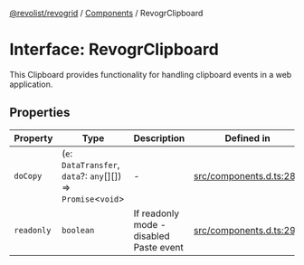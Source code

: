 [@revolist/revogrid](README.md) / [Components](Namespace.Components.md) / RevogrClipboard

# Interface: RevogrClipboard

This Clipboard provides functionality for handling clipboard events in a web application.

## Properties

| Property | Type | Description | Defined in |
| ------ | ------ | ------ | ------ |
| `doCopy` | (`e`: `DataTransfer`, `data`?: `any`[][]) => `Promise`\<`void`\> | - | [src/components.d.ts:288](https://github.com/revolist/revogrid/blob/4056bfa6a410a4e819b4e23d2047ed6d5d60c1ea/src/components.d.ts#L288) |
| `readonly` | `boolean` | If readonly mode - disabled Paste event | [src/components.d.ts:292](https://github.com/revolist/revogrid/blob/4056bfa6a410a4e819b4e23d2047ed6d5d60c1ea/src/components.d.ts#L292) |
